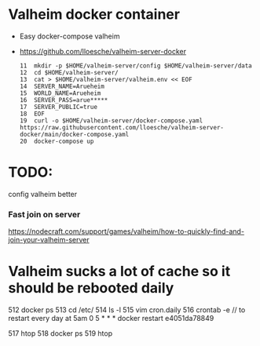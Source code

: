# Valheim docker container

- Easy docker-compose valheim
- https://github.com/lloesche/valheim-server-docker


    ```
   11  mkdir -p $HOME/valheim-server/config $HOME/valheim-server/data
   12  cd $HOME/valheim-server/
   13  cat > $HOME/valheim-server/valheim.env << EOF
   14  SERVER_NAME=Arueheim
   15  WORLD_NAME=Arueheim
   16  SERVER_PASS=arue*****
   17  SERVER_PUBLIC=true
   18  EOF
   19  curl -o $HOME/valheim-server/docker-compose.yaml https://raw.githubusercontent.com/lloesche/valheim-server-docker/main/docker-compose.yaml
   20  docker-compose up
   ```

# TODO:
config valheim better

### Fast join on server

https://nodecraft.com/support/games/valheim/how-to-quickly-find-and-join-your-valheim-server

# Valheim sucks a lot of cache so it should be rebooted daily


  512  docker ps
  513  cd /etc/
  514  ls -l
  515  vim cron.daily
  516  crontab -e
 // to restart every day at 5am
  0 5 * * * docker restart e4051da78849

  517  htop
  518  docker ps
  519  htop
